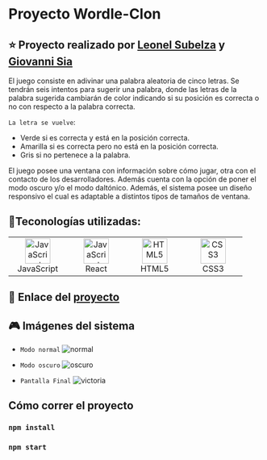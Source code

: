 # Proyecto Wordle-Clon
:star: Proyecto realizado por [Leonel Subelza](https://github.com/leonelSubelza) y [Giovanni Sia](https://github.com/GiovanniSia)
--
El juego consiste en adivinar una palabra aleatoria de cinco letras. Se tendrán seis intentos para sugerir una palabra, donde las letras de la palabra sugerida cambiarán de color indicando si su posición es correcta o no con respecto a la palabra correcta.

`La letra se vuelve`:
- Verde si es correcta y está en la posición correcta.
- Amarilla si es correcta pero no está en la posición correcta.
- Gris si no pertenece a la palabra.

El juego posee una ventana con información sobre cómo jugar, otra con el contacto de los desarrolladores. Además cuenta con la opción de poner el modo oscuro y/o el modo daltónico.
Además, el sistema posee un diseño responsivo el cual es adaptable a distintos tipos de tamaños de ventana.

## :hammer:Teconologías utilizadas:
<table align="center">
    <tr>
    <td align="center" width="100">
      <a href="#">
        <img src="https://upload.wikimedia.org/wikipedia/commons/9/99/Unofficial_JavaScript_logo_2.svg" width="50" height="50" alt="JavaScript" />
      </a>
      <br>JavaScript
    </td>    
      <td align="center" width="100">
      <a href="#">
        <img src="https://cdn.worldvectorlogo.com/logos/react-2.svg" width="50" height="50" alt="JavaScript" />
      </a>
      <br>React
    </td>     
    <td align="center" width="100">
      <a href="#">
        <img src="https://upload.wikimedia.org/wikipedia/commons/6/61/HTML5_logo_and_wordmark.svg" width="50" height="50" alt="HTML5" />
      </a>
      <br>HTML5
    </td>
    </td> 
    <td align="center" width="100">
      <a href="#">
        <img src="https://upload.wikimedia.org/wikipedia/commons/d/d5/CSS3_logo_and_wordmark.svg" width="50" height="50" alt="CSS3" />
      </a>
      <br>CSS3
    </td>
  </tr>
</table>

## :link: Enlace del [proyecto](https://giovannisia.github.io/Wordle-Clon/)

## :video_game: Imágenes del sistema 

- `Modo normal`
![normal](https://user-images.githubusercontent.com/85598026/214917531-cf5158c9-350f-4136-bce4-37aec83a9c2e.jpg)

- `Modo oscuro`
![oscuro](https://user-images.githubusercontent.com/85598026/214917632-c2893064-db25-45b5-84a1-190644f8ad48.jpg)

- `Pantalla Final`
![victoria](https://user-images.githubusercontent.com/85598026/214918210-e4691020-8f55-447e-8f14-50fe1a2271d8.jpg)

## Cómo correr el proyecto
### `npm install`
### `npm start`

